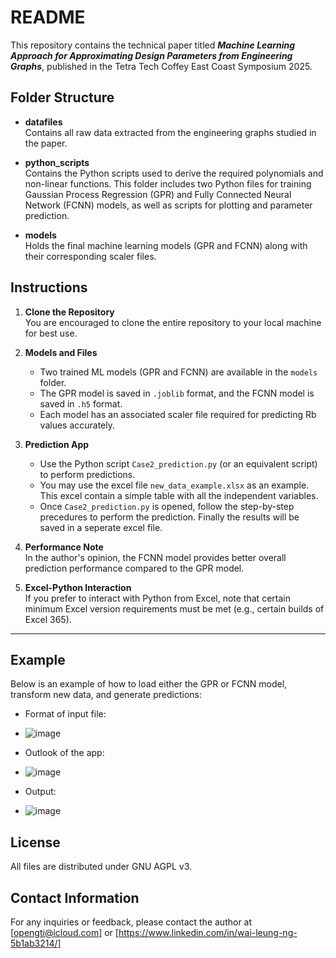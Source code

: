 # README

This repository contains the technical paper titled **_Machine Learning Approach for Approximating Design Parameters from Engineering Graphs_**, published in the Tetra Tech Coffey East Coast Symposium 2025.

## Folder Structure

- **datafiles**  
  Contains all raw data extracted from the engineering graphs studied in the paper.

- **python_scripts**  
  Contains the Python scripts used to derive the required polynomials and non-linear functions. This folder includes two Python files for training Gaussian Process Regression (GPR) and Fully Connected Neural Network (FCNN) models, as well as scripts for plotting and parameter prediction.

- **models**  
  Holds the final machine learning models (GPR and FCNN) along with their corresponding scaler files.

## Instructions

1. **Clone the Repository**  
   You are encouraged to clone the entire repository to your local machine for best use.

2. **Models and Files**  
   - Two trained ML models (GPR and FCNN) are available in the `models` folder.  
   - The GPR model is saved in `.joblib` format, and the FCNN model is saved in `.h5` format.  
   - Each model has an associated scaler file required for predicting Rb values accurately.

3. **Prediction App**  
   - Use the Python script `Case2_prediction.py` (or an equivalent script) to perform predictions.  
   - You may use the excel file `new_data_example.xlsx` as an example. This excel contain a simple table with all the independent variables.
   - Once `Case2_prediction.py` is opened, follow the step-by-step precedures to perform the prediction. Finally the results will be saved in a seperate excel file.

4. **Performance Note**  
   In the author's opinion, the FCNN model provides better overall prediction performance compared to the GPR model.

5. **Excel-Python Interaction**  
   If you prefer to interact with Python from Excel, note that certain minimum Excel version requirements must be met (e.g., certain builds of Excel 365).

---

## Example

Below is an example of how to load either the GPR or FCNN model, transform new data, and generate predictions:

   - Format of input file:
   - ![image](https://github.com/user-attachments/assets/10ca827f-e772-4729-bbc2-15a5413db0fd)
    
   - Outlook of the app:
   - ![image](https://github.com/user-attachments/assets/bc622fe2-d1d5-47b9-9f33-1de8fcfb1235)
     
   - Output:
   - ![image](https://github.com/user-attachments/assets/3bf163a9-59e9-4aa7-9166-4904bf5cbd83)

## License
All files are distributed under GNU AGPL v3.

## Contact Information
For any inquiries or feedback, please contact the author at [opengti@icloud.com] or [https://www.linkedin.com/in/wai-leung-ng-5b1ab3214/]
